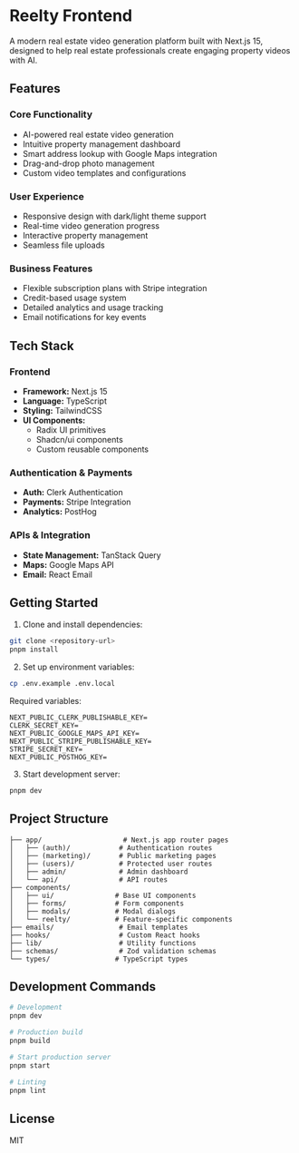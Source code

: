 # Reelty Frontend

A modern real estate video generation platform built with Next.js 15, designed to help real estate professionals create engaging property videos with AI.

## Features

### Core Functionality
- AI-powered real estate video generation
- Intuitive property management dashboard
- Smart address lookup with Google Maps integration
- Drag-and-drop photo management
- Custom video templates and configurations

### User Experience
- Responsive design with dark/light theme support
- Real-time video generation progress
- Interactive property management
- Seamless file uploads

### Business Features
- Flexible subscription plans with Stripe integration
- Credit-based usage system
- Detailed analytics and usage tracking
- Email notifications for key events

## Tech Stack

### Frontend
- **Framework:** Next.js 15
- **Language:** TypeScript
- **Styling:** TailwindCSS
- **UI Components:** 
  - Radix UI primitives
  - Shadcn/ui components
  - Custom reusable components

### Authentication & Payments
- **Auth:** Clerk Authentication
- **Payments:** Stripe Integration
- **Analytics:** PostHog

### APIs & Integration
- **State Management:** TanStack Query
- **Maps:** Google Maps API
- **Email:** React Email

## Getting Started

1. Clone and install dependencies:
```bash
git clone <repository-url>
pnpm install
```

2. Set up environment variables:
```bash
cp .env.example .env.local
```

Required variables:
```
NEXT_PUBLIC_CLERK_PUBLISHABLE_KEY=
CLERK_SECRET_KEY=
NEXT_PUBLIC_GOOGLE_MAPS_API_KEY=
NEXT_PUBLIC_STRIPE_PUBLISHABLE_KEY=
STRIPE_SECRET_KEY=
NEXT_PUBLIC_POSTHOG_KEY=
```

3. Start development server:
```bash
pnpm dev
```

## Project Structure

```
├── app/                    # Next.js app router pages
│   ├── (auth)/            # Authentication routes
│   ├── (marketing)/       # Public marketing pages
│   ├── (users)/           # Protected user routes
│   ├── admin/             # Admin dashboard
│   └── api/               # API routes
├── components/
│   ├── ui/               # Base UI components
│   ├── forms/            # Form components
│   ├── modals/           # Modal dialogs
│   └── reelty/           # Feature-specific components
├── emails/                # Email templates
├── hooks/                 # Custom React hooks
├── lib/                   # Utility functions
├── schemas/               # Zod validation schemas
└── types/                # TypeScript types
```

## Development Commands

```bash
# Development
pnpm dev

# Production build
pnpm build

# Start production server
pnpm start

# Linting
pnpm lint
```

## License

MIT
